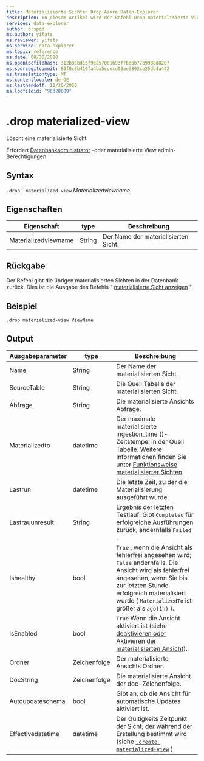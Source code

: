 ```yaml
---
title: Materialisierte Sichten Drop-Azure Daten-Explorer
description: In diesem Artikel wird der Befehl Drop materialisierte View in Azure Daten-Explorer beschrieben.
services: data-explorer
author: orspod
ms.author: yifats
ms.reviewer: yifats
ms.service: data-explorer
ms.topic: reference
ms.date: 08/30/2020
ms.openlocfilehash: 312b8dbd15f9ee570d1693f7bdbb77b9988d8207
ms.sourcegitcommit: 80f0c8b410fa4ba5ccecd96ae3803ce25db4a442
ms.translationtype: MT
ms.contentlocale: de-DE
ms.lasthandoff: 11/30/2020
ms.locfileid: "96320609"
---
```

# <a name="drop-materialized-view"></a>.drop materialized-view 

Löscht eine materialisierte Sicht.

Erfordert [Datenbankadministrator](../access-control/role-based-authorization.md) -oder materialisierte View admin-Berechtigungen.

## <a name="syntax"></a>Syntax

`.drop``materialized-view` *Materializedviewname*

## <a name="properties"></a>Eigenschaften

| Eigenschaft | type| Beschreibung |
|----------------|-------|-----|
| Materializedviewname| String| Der Name der materialisierten Sicht.|

## <a name="returns"></a>Rückgabe

Der Befehl gibt die übrigen materialisierten Sichten in der Datenbank zurück. Dies ist die Ausgabe des Befehls " [materialisierte Sicht anzeigen](materialized-view-show-commands.md#show-materialized-view) ".

## <a name="example"></a>Beispiel

```kusto
.drop materialized-view ViewName
```

## <a name="output"></a>Output

|Ausgabeparameter |type |Beschreibung
|---|---|---|
|Name  |String |Der Name der materialisierten Sicht.
|SourceTable|String|Die Quell Tabelle der materialisierten Sicht.
|Abfrage|String|Die materialisierte Ansichts Abfrage.
|Materializedto|datetime|Der maximale materialisierte ingestion_time ()-Zeitstempel in der Quell Tabelle. Weitere Informationen finden Sie unter [Funktionsweise materialisierter Sichten](materialized-view-overview.md#how-materialized-views-work).
|Lastrun|datetime |Die letzte Zeit, zu der die Materialisierung ausgeführt wurde.
|Lastrauunresult|String|Ergebnis der letzten Testlauf. Gibt `Completed` für erfolgreiche Ausführungen zurück, andernfalls `Failed` .
|Ishealthy|bool|`True` , wenn die Ansicht als fehlerfrei angesehen wird; `False` andernfalls. Die Ansicht wird als fehlerfrei angesehen, wenn Sie bis zur letzten Stunde erfolgreich materialisiert wurde ( `MaterializedTo` ist größer als `ago(1h)` ).
|isEnabled|bool|`True` Wenn die Ansicht aktiviert ist (siehe [deaktivieren oder Aktivieren der materialisierten Ansicht](materialized-view-enable-disable.md)).
|Ordner|Zeichenfolge|Der materialisierte Ansichts Ordner.
|DocString|Zeichenfolge|Die materialisierte Ansicht der doc-Zeichenfolge.
|Autoupdateschema|bool|Gibt an, ob die Ansicht für automatische Updates aktiviert ist.
|Effectivedatetime|datetime|Der Gültigkeits Zeitpunkt der Sicht, der während der Erstellung bestimmt wird (siehe [`.create materialized-view`](materialized-view-create.md#create-materialized-view) ).
